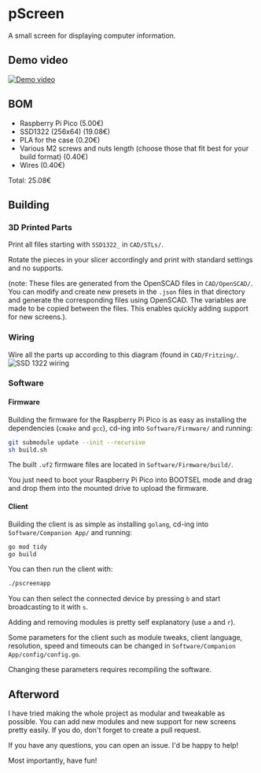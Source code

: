 # pScreen
A small screen for displaying computer information.

## Demo video
[![Demo video](http://img.youtube.com/vi/9QAvDlJI2AM/0.jpg)](https://youtu.be/9QAvDlJI2AM "Demo video")

## BOM
- Raspberry Pi Pico (5.00€)
- SSD1322 (256x64) (19.08€)
- PLA for the case (0.20€)
- Various M2 screws and nuts length (choose those that fit best for your build format) (0.40€)
- Wires (0.40€)

Total: 25.08€

## Building
### 3D Printed Parts
Print all files starting with `SSD1322_` in `CAD/STLs/`.

Rotate the pieces in your slicer accordingly and print with standard settings and no supports.

(note: These files are generated from the OpenSCAD files in `CAD/OpenSCAD/`. You can modify and create new presets in the `.json` files in that directory and generate the corresponding files using OpenSCAD. The variables are made to be copied between the files. This enables quickly adding support for new screens.).

### Wiring
Wire all the parts up according to this diagram (found in `CAD/Fritzing/`.
![SSD 1322 wiring](https://github.com/make-42/pScreen/assets/17462236/6dde6025-8381-4c4e-9007-ef2cfe211e92)

### Software
#### Firmware
Building the firmware for the Raspberry Pi Pico is as easy as installing the dependencies (`cmake` and `gcc`), cd-ing into `Software/Firmware/` and running:
```sh
git submodule update --init --recursive
sh build.sh
```
The built `.uf2` firmware files are located in `Software/Firmware/build/`.

You just need to boot your Raspberry Pi Pico into BOOTSEL mode and drag and drop them into the mounted drive to upload the firmware.

#### Client
Building the client is as simple as installing `golang`, cd-ing into `Software/Companion App/` and running:
```sh
go mod tidy
go build
```

You can then run the client with:
```sh
./pscreenapp
```

You can then select the connected device by pressing `b` and start broadcasting to it with `s`.

Adding and removing modules is pretty self explanatory (use `a` and `r`).

Some parameters for the client such as module tweaks, client language, resolution, speed and timeouts can be changed in `Software/Companion App/config/config.go`.

Changing these parameters requires recompiling the software.

## Afterword
I have tried making the whole project as modular and tweakable as possible. You can add new modules and new support for new screens pretty easily. If you do, don't forget to create a pull request.

If you have any questions, you can open an issue. I'd be happy to help!

Most importantly, have fun!
